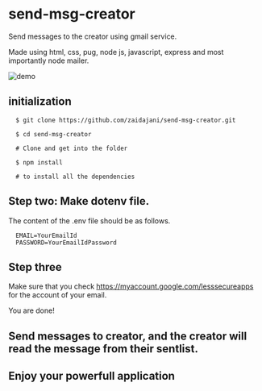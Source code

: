 # send-msg-creator

Send messages to the creator using gmail service.

Made using html, css, pug, node js, javascript, express and most importantly node mailer.

![demo]('public/demo.png')

## initialization

```
  $ git clone https://github.com/zaidajani/send-msg-creator.git
  
  $ cd send-msg-creator
  
  # Clone and get into the folder
  
  $ npm install 
  
  # to install all the dependencies
```

## Step two: Make dotenv file.

The content of the .env file should be as follows.

```
  EMAIL=YourEmailId
  PASSWORD=YourEmailIdPassword
```

## Step three

Make sure that you check <a href="https://myaccount.google.com/lesssecureapps">https://myaccount.google.com/lesssecureapps</a> for the account of your email.

You are done!

## Send messages to creator, and the creator will read the message from their sentlist.

## Enjoy your powerfull application
